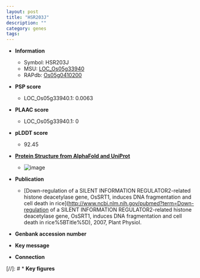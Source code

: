 ```yaml
---
layout: post
title: "HSR203J"
description: ""
category: genes
tags: 
---
```


* **Information**  
    + Symbol: HSR203J  
    + MSU: [LOC_Os05g33940](http://rice.plantbiology.msu.edu/cgi-bin/ORF_infopage.cgi?orf=LOC_Os05g33940)  
    + RAPdb: [Os05g0410200](http://rapdb.dna.affrc.go.jp/viewer/gbrowse_details/irgsp1?name=Os05g0410200)  

* **PSP score**  
    + LOC_Os05g33940.1: 0.0063 

* **PLAAC score**  
    + LOC_Os05g33940.1: 0 

* **pLDDT score**
    + 92.45

* **[Protein Structure from AlphaFold and UniProt](https://www.uniprot.org/uniprotkb/Q6J657/entry#structure)**
    + ![image](https://ricepsp.github.io/images/Q6/AF-Q6J657-F1.png)

* **Publication**  
    + [Down-regulation of a SILENT INFORMATION REGULATOR2-related histone deacetylase gene, OsSRT1, induces DNA fragmentation and cell death in rice](http://www.ncbi.nlm.nih.gov/pubmed?term=Down-regulation of a SILENT INFORMATION REGULATOR2-related histone deacetylase gene, OsSRT1, induces DNA fragmentation and cell death in rice%5BTitle%5D), 2007, Plant Physiol.

* **Genbank accession number**  

* **Key message**  

* **Connection**  

[//]: # * **Key figures**  


